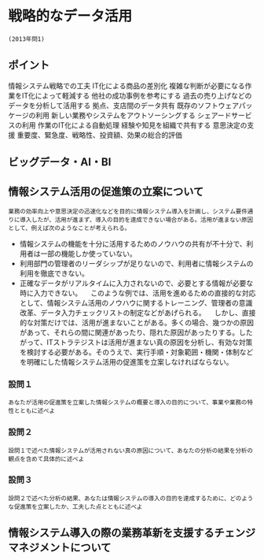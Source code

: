 # 戦略的なデータ活用
	(2013年問1)
## ポイント
情報システム戦略での工夫
	IT化による商品の差別化
	複雑な判断が必要になる作業をIT化によって軽減する
	他社の成功事例を参考にする
	過去の売り上げなどのデータを分析して活用する
	拠点、支店間のデータ共有
	既存のソフトウェアパッケージの利用
	新しい業務やシステムをアウトソーシングする
	シェアードサービスの利用
	作業のIT化による自動処理
	経験や知見を組織で共有する
	意思決定の支援
	重要度、緊急度、戦略性、投資額、効果の総合的評価

## ビッグデータ・AI・BI


## 情報システム活用の促進策の立案について
	業務の効率向上や意思決定の迅速化などを目的に情報システム導入を計画し、システム要件通りに導入したが、活用が進まず、導入の目的を達成できない場合がある。活用が進まない原因として、例えば次のようなことが考えられる。
* 情報システムの機能を十分に活用するためのノウハウの共有が不十分で、利用者は一部の機能しか使っていない。
* 利用部門の管理者のリーダシップが足りないので、利用者に情報システムの利用を徹底できない。
* 正確なデータがリアルタイムに入力されないので、必要とする情報が必要な時に入力できない。
　このような例では、活用を進めるための直接的な対応として、情報システム活用のノウハウに関するトレーニング、管理者の意識改革、データ入力チェックリストの制定などがあげられる。
　しかし、直接的な対策だけでは、活用が進まないことがある。多くの場合、幾つかの原因があって、それらの間に関連があったり、隠れた原因があったりする。したがって、ITストラテジストは活用が進まない真の原因を分析し、有効な対策を検討する必要がある。そのうえで、実行手順・対象範囲・機関・体制などを明確にした情報システム活用の促進策を立案しなければならない。

### 設問１
	あなたが活用の促進策を立案した情報システムの概要と導入の目的について、事業や業務の特性とともに述べよ
### 設問２
	設問１で述べた情報システムが活用されない真の原因について、あなたの分析の結果を分析の観点を含めて具体的に述べよ
### 設問３
	設問２で述べた分析の結果、あなたは情報システムの導入の目的を達成するために、どのような促進策を立案したか、工夫した点とともに述べよ

## 情報システム導入の際の業務革新を支援するチェンジマネジメントについて